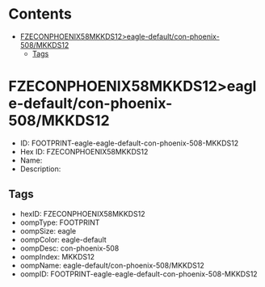 



Contents
========

* [FZECONPHOENIX58MKKDS12>eagle-default/con-phoenix-508/MKKDS12](#fzeconphoenix58mkkds12eagle-defaultcon-phoenix-508mkkds12)
	* [Tags](#tags)

# FZECONPHOENIX58MKKDS12>eagle-default/con-phoenix-508/MKKDS12

- ID: FOOTPRINT-eagle-eagle-default-con-phoenix-508-MKKDS12
- Hex ID: FZECONPHOENIX58MKKDS12
- Name: 
- Description: 

## Tags

- hexID: FZECONPHOENIX58MKKDS12
- oompType: FOOTPRINT
- oompSize: eagle
- oompColor: eagle-default
- oompDesc: con-phoenix-508
- oompIndex: MKKDS12
- oompName: eagle-default/con-phoenix-508/MKKDS12
- oompID: FOOTPRINT-eagle-eagle-default-con-phoenix-508-MKKDS12
